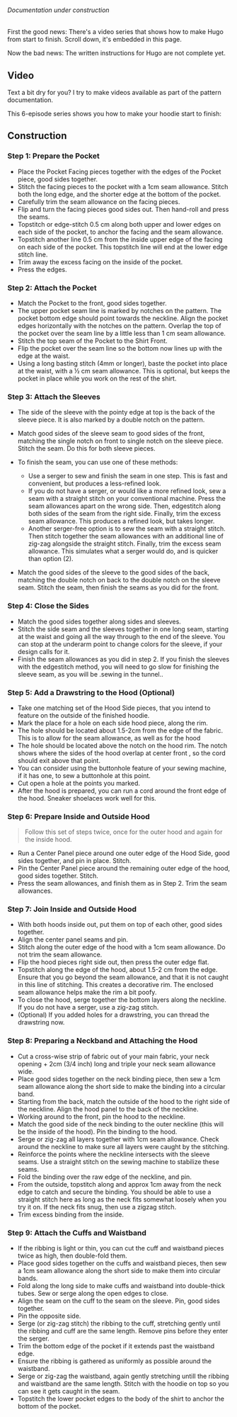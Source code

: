 <Note>

###### Documentation under construction

First the good news: There's a video series that shows how to make Hugo from start to finish.
Scroll down, it's embedded in this page.

Now the bad news: The written instructions for Hugo are not complete yet.

</Note>

## Video

Text a bit dry for you? I try to make videos available as part of the pattern documentation.

This 6-episode series shows you how to make your hoodie start to finish:

<YouTube id='PL1gv5yv3DoZOHLjisuD1JcUPTkFy_IGGO' playlist />

## Construction

### Step 1: Prepare the Pocket

-   Place the Pocket Facing pieces together with the edges of the Pocket piece, good sides together.
-   Stitch the facing pieces to the pocket with a 1cm seam allowance.  Stitch both the long edge, and the shorter edge at the bottom of the pocket.
-   Carefully trim the seam allowance on the facing pieces.
-   Flip and turn the facing pieces good sides out.  Then hand-roll and press the seams.
-   Topstitch or edge-stitch 0.5 cm along both upper and lower edges on each side of the pocket, to anchor the facing and the seam allowance.
-   Topstitch another line 0.5 cm from the inside upper edge of the facing on each side of the pocket.  This topstitch line will end at the lower edge stitch line.
-   Trim away the excess facing on the inside of the pocket.
-   Press the edges.

### Step 2: Attach the Pocket

-   Match the Pocket to the front, good sides together.
-   The upper pocket seam line is marked by notches on the pattern.  The pocket bottom edge should point towards the neckline.  Align the pocket edges horizontally with the notches on the pattern. Overlap the top of the pocket over the seam line by a little less than 1 cm seam allowance.
-   Stitch the top seam of the Pocket to the Shirt Front.
-   Flip the pocket over the seam line so the bottom now lines up with the edge at the waist.
-   Using a long basting stitch (4mm or longer), baste the pocket into place at the waist, with a ½ cm seam allowance.  This is optional, but keeps the pocket in place while you work on the rest of the shirt.

### Step 3: Attach the Sleeves

-   The side of the sleeve with the pointy edge at top is the back of the sleeve piece.  It is also marked by a double notch on the pattern.

-   Match good sides of the sleeve seam to good sides of the front, matching the single notch on front to single notch on the sleeve piece. Stitch the seam.  Do this for both sleeve pieces.

-   To finish the seam, you can use one of these methods:

    -   Use a serger to sew and finish the seam in one step.  This is fast and convenient, but produces a less-refined look.
    -   If you do not have a serger, or would like a more refined look, sew a seam with a straight stitch on your conventional machine. Press the seam allowances apart on the wrong side.  Then, edgestitch along both sides of the seam from the right side.  Finally, trim the excess seam allowance.  This produces a refined look, but takes longer.
    -   Another serger-free option is to sew the seam with a straight stitch. Then stitch together the seam allowances with an additional line of zig-zag alongside the straight stitch.  Finally, trim the excess seam allowance.  This simulates what a serger would do, and is quicker than option (2).

-   Match the good sides of the sleeve to the good sides of the back, matching the double notch on back to the double notch on the sleeve seam.  Stitch the seam, then finish the seams as you did for the front.

### Step 4: Close the Sides

-   Match the good sides together along sides and sleeves.
-   Stitch the side seam and the sleeves together in one long seam, starting at the waist and going all the way through to the end of the sleeve.  You can stop at the underarm point to change colors for the sleeve, if your design calls for it.
-   Finish the seam allowances as you did in step 2.  If you finish the sleeves with the edgestitch method, you will need to go slow for finishing the sleeve seam, as you will be .sewing in the tunnel..

### Step 5: Add a Drawstring to the Hood (Optional)

-   Take one matching set of the Hood Side pieces, that you intend to feature on the outside of the finished hoodie.
-   Mark the place for a hole on each side hood piece, along the rim.
-   The hole should be located about 1.5-2cm from the edge of the fabric.  This is to allow for the seam allowance, as well as for the hood
-   The hole should be located above the notch on the hood rim.  The notch shows where the sides of the hood overlap at center front , so the cord should exit above that point.
-   You can consider using the buttonhole feature of your sewing machine, if it has one, to sew a buttonhole at this point.
-   Cut open a hole at the points you marked.
-   After the hood is prepared, you can run a cord around the front edge of the hood.  Sneaker shoelaces work well for this.

### Step 6: Prepare Inside and Outside Hood

> Follow this set of steps twice, once for the outer hood and again for the inside hood.

-   Run a Center Panel piece around one outer edge of the Hood Side, good sides together, and pin in place.  Stitch.
-   Pin the Center Panel piece around the remaining outer edge of the hood, good sides together. Stitch.
-   Press the seam allowances, and finish them as in Step 2.  Trim the seam allowances.

### Step 7: Join Inside and Outside Hood

-   With both hoods inside out, put them on top of each other, good sides together.
-   Align the center panel seams and pin.
-   Stitch along the outer edge of the hood with a 1cm seam allowance.  Do not trim the seam allowance.
-   Flip the hood pieces right side out, then press the outer edge flat.
-   Topstitch along the edge of the hood, about 1.5-2 cm from the edge.  Ensure that you go beyond the seam allowance, and that it is not caught in this line of stitching. This creates a decorative rim.  The enclosed seam allowance helps make the rim a bit poofy.
-   To close the hood, serge together the bottom layers along the neckline.  If you do not have a serger, use a zig-zag stitch.
-   (Optional) If you added holes for a drawstring, you can thread the drawstring now.

### Step 8: Preparing a Neckband and Attaching the Hood

-   Cut a cross-wise strip of fabric out of your main fabric, your neck opening + 2cm (3/4 inch) long and triple your neck seam allowance wide.
-   Place good sides together on the neck binding piece, then sew a 1cm seam allowance along the short side to make the binding into a circular band.
-   Starting from the back, match the outside of the hood to the right side of the neckline. Align the hood panel to the back of the neckline.
-   Working around to the front, pin the hood to the neckline.
-   Match the good side of the neck binding to the outer neckline (this will be the inside of the hood). Pin the binding to the hood.
-   Serge or zig-zag all layers together with 1cm seam allowance.  Check around the neckline to make sure all layers were caught by the stitching.
-   Reinforce the points where the neckline intersects with the sleeve seams.  Use a straight stitch on the sewing machine to stabilize these seams.
-   Fold the binding over the raw edge of the neckline, and pin.
-   From the outside, topstitch along and approx 1cm away from the neck edge to catch and secure the binding.  You should be able to use a straight stitch here as long as the neck fits somewhat loosely when you try it on.  If the neck fits snug, then use a zigzag stitch.
-   Trim excess binding from the inside.

### Step 9: Attach the Cuffs and Waistband

-   If the ribbing is light or thin, you can cut the cuff and waistband pieces twice as high, then double-fold them.
-   Place good sides together on the cuffs and waistband pieces, then sew a 1cm seam allowance along the short side to make them into circular bands.
-   Fold along the long side to make cuffs and waistband into double-thick tubes. Sew or serge along the open edges to close.
-   Align the seam on the cuff to the seam on the sleeve.  Pin, good sides together.
-   Pin the opposite side.
-   Serge (or zig-zag stitch) the ribbing to the cuff, stretching gently until the ribbing and cuff are the same length.  Remove pins before they enter the serger.
-   Trim the bottom edge of the pocket if it extends past the waistband edge.
-   Ensure the ribbing is gathered as uniformly as possible around the waistband.
-   Serge or zig-zag the waistband, again gently stretching untill the ribbing and waistband are the same length.  Stitch with the hoodie on top so you can see it gets caught in the seam.
-   Topstitch the lower pocket edges to the body of the shirt to anchor the bottom of the pocket.
